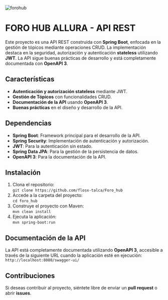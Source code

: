 ![forohub](https://github.com/user-attachments/assets/bbb2f1d3-4f6d-4d60-8c04-40ea9c5b0e2a)
# FORO HUB ALLURA - API REST

Este proyecto es una API REST construida con **Spring Boot**, enfocada en la gestión de tópicos mediante operaciones CRUD. La implementación destaca en la seguridad, autorización y autenticación **stateless** utilizando **JWT**. La API sigue buenas prácticas de desarrollo y está completamente documentada con **OpenAPI 3**.

## Características

- **Autenticación y autorización stateless** mediante JWT.
- **Gestión de Tópicos** con funcionalidades CRUD.
- **Documentación de la API** usando **OpenAPI 3**.
- **Buenas prácticas** en el diseño y desarrollo de la API.

## Dependencias

- **Spring Boot**: Framework principal para el desarrollo de la API.
- **Spring Security**: Implementación de autenticación y autorización.
- **JWT**: Para la autenticación sin estado.
- **Spring Data JPA**: Para la gestión de la persistencia de datos.
- **OpenAPI 3**: Para la documentación de la API.

## Instalación

1. Clona el repositorio:  
   `git clone https://github.com/flosx-talca/Foro_hub`
2. Accede a la carpeta del proyecto:  
   `cd foro_hub`
3. Construye el proyecto con Maven:  
   `mvn clean install`
4. Ejecuta la aplicación:  
   `mvn spring-boot:run`

## Documentación de la API

La API está completamente documentada utilizando **OpenAPI 3**, accesible a través de la siguiente URL cuando la aplicación esté en ejecución:  
`http://localhost:8080/swagger-ui/`


## Contribuciones

Si deseas contribuir al proyecto, siéntete libre de enviar un **pull request** o abrir **issues**.
